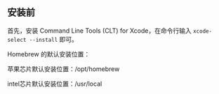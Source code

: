 

## 安装前
首先，安装 Command Line Tools (CLT) for Xcode，在命令行输入 `xcode-select --install` 即可。

Homebrew 的默认安装位置：

苹果芯片默认安装位置：/opt/homebrew

intel芯片默认安装位置：/usr/local

